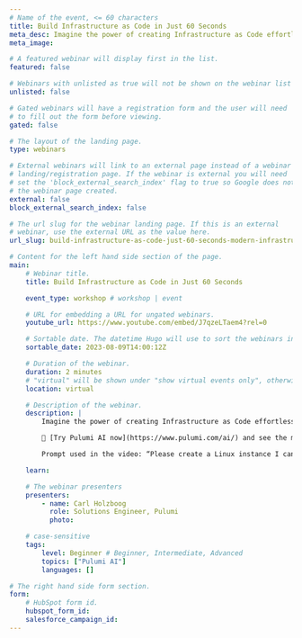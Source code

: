 ```yaml
---
# Name of the event, <= 60 characters
title: Build Infrastructure as Code in Just 60 Seconds
meta_desc: Imagine the power of creating Infrastructure as Code effortlessly. With Pulumi AI, you use natural-language prompts to generate infrastructure as code
meta_image:

# A featured webinar will display first in the list.
featured: false

# Webinars with unlisted as true will not be shown on the webinar list
unlisted: false

# Gated webinars will have a registration form and the user will need
# to fill out the form before viewing.
gated: false

# The layout of the landing page.
type: webinars

# External webinars will link to an external page instead of a webinar
# landing/registration page. If the webinar is external you will need
# set the 'block_external_search_index' flag to true so Google does not index
# the webinar page created.
external: false
block_external_search_index: false

# The url slug for the webinar landing page. If this is an external
# webinar, use the external URL as the value here.
url_slug: build-infrastructure-as-code-just-60-seconds-modern-infrastructure

# Content for the left hand side section of the page.
main:
    # Webinar title.
    title: Build Infrastructure as Code in Just 60 Seconds

    event_type: workshop # workshop | event

    # URL for embedding a URL for ungated webinars.
    youtube_url: https://www.youtube.com/embed/J7qzeLTaem4?rel=0

    # Sortable date. The datetime Hugo will use to sort the webinars in date order.
    sortable_date: 2023-08-09T14:00:12Z

    # Duration of the webinar.
    duration: 2 minutes
    # "virtual" will be shown under "show virtual events only", otherwise shown as City, State (seattle, wa)
    location: virtual

    # Description of the webinar.
    description: |
        Imagine the power of creating Infrastructure as Code effortlessly. With Pulumi AI, you use natural-language prompts to generate infrastructure as code (IaC) programs in the language of your choice, such as TypeScript, Python, Go, C#., Java, or Yaml. Pulumi AI will create all the necessary parts, from the instance itself to the security groups that will allow access.

        🤖 [Try Pulumi AI now](https://www.pulumi.com/ai/) and see the magic unfold!

        Prompt used in the video: “Please create a Linux instance I can ssh to”  But that's not all - you can iterate on the cloud infrastructure with the AI assistant, adding new features, fixing bugs, and clarifying requirements. With Pulumi AI, the possibilities are endless.  their online store.

    learn:

    # The webinar presenters
    presenters:
        - name: Carl Holzboog
          role: Solutions Engineer, Pulumi
          photo:

    # case-sensitive
    tags:
        level: Beginner # Beginner, Intermediate, Advanced
        topics: ["Pulumi AI"]
        languages: []

# The right hand side form section.
form:
    # HubSpot form id.
    hubspot_form_id:
    salesforce_campaign_id:
---
```

